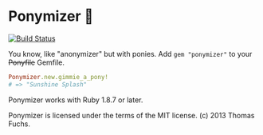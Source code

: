 Ponymizer 🐴
===========

[![Build Status](https://travis-ci.org/madrobby/ponymizer.png)](https://travis-ci.org/madrobby/ponymizer)

You know, like "anonymizer" but with ponies. Add `gem "ponymizer"` to your ~~Ponyfile~~ Gemfile.

```ruby
Ponymizer.new.gimmie_a_pony!
# => "Sunshine Splash"
```

Ponymizer works with Ruby 1.8.7 or later.

Ponymizer is licensed under the terms of the MIT license. (c) 2013 Thomas Fuchs.
